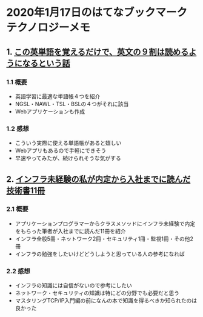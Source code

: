 # 2020年1月17日のはてなブックマークテクノロジーメモ

## 1. [この英単語を覚えるだけで、英文の９割は読めるようになるという話](https://note.com/kawanjin01/n/na861d9264699)

### 1.1 概要

- 英語学習に最適な単語帳４つを紹介
- NGSL・NAWL・TSL・BSLの４つがそれに該当
- Webアプリケーションも作成

### 1.2 感想

- こういう実際に使える単語帳があると嬉しい
- Webアプリもあるので手軽にできそう
- 早速やってみたが、続けられそうな気がする

## 2. [インフラ未経験の私が内定から入社までに読んだ技術書11冊](https://dev.classmethod.jp/etc/11-technical-books-summary/)

### 2.1 概要

- アプリケーションプログラマーからクラスメソッドにインフラ未経験で内定をもらった筆者が入社までに読んだ11冊を紹介
- インフラ全般5冊・ネットワーク2冊・セキュリティ1冊・監視1冊・その他2冊
- インフラの勉強をしたいけどどうしようと思っている人の参考になれば

### 2.2 感想

- インフラの知識には自信がないので参考にしたい
- ネットワーク・セキュリティの知識は特にどの分野でも必要だと思う
- マスタリングTCP/IP入門編の前になんの本で知識を得るべきか知られたのは良かった
